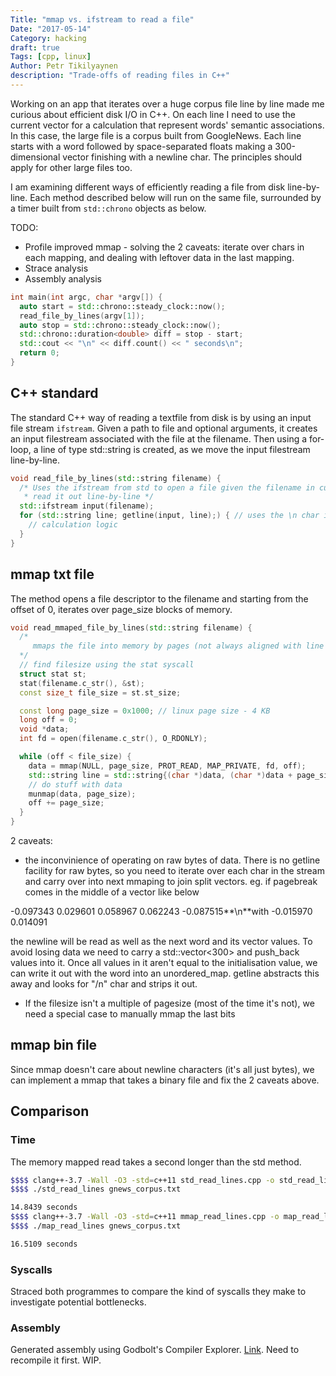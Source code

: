 ```yaml
---
Title: "mmap vs. ifstream to read a file"
Date: "2017-05-14"
Category: hacking
draft: true
Tags: [cpp, linux]
Author: Petr Tikilyaynen
description: "Trade-offs of reading files in C++"
---
```


Working on an app that iterates over a huge corpus file line by line made me curious about efficient disk I/O in C++. On each line I need to use the current vector for a calculation that represent words' semantic associations. In this case, the large file is a corpus built from GoogleNews. Each line starts with a word followed by space-separated floats making a 300-dimensional vector finishing with a newline char. The principles should apply for other large files too.

I am examining different ways of efficiently reading a file from disk line-by-line. Each method described below will run on the same file, surrounded by a timer built from ```std::chrono``` objects as below.

TODO:

  * Profile improved mmap - solving the 2 caveats: iterate over chars in each mapping, and dealing with leftover data in the last mapping.
  * Strace analysis
  * Assembly analysis

```cpp
int main(int argc, char *argv[]) {
  auto start = std::chrono::steady_clock::now();
  read_file_by_lines(argv[1]);
  auto stop = std::chrono::steady_clock::now();
  std::chrono::duration<double> diff = stop - start;
  std::cout << "\n" << diff.count() << " seconds\n";
  return 0;
}
```

## C++ standard

The standard C++ way of reading a textfile from disk is by using an input file stream ```ifstream```. Given a path to file and optional arguments, it creates an input filestream associated with the file at the filename. Then using a for-loop, a line of type std::string is created, as we move the input filestream line-by-line.

```cpp
void read_file_by_lines(std::string filename) {
  /* Uses the ifstream from std to open a file given the filename in cur_dir and
   * read it out line-by-line */
  std::ifstream input(filename); 
  for (std::string line; getline(input, line);) { // uses the \n char in txt file
    // calculation logic
  }
}
```

## mmap txt file

The method opens a file descriptor to the filename and starting from the offset of 0, iterates over page_size blocks of memory. 

```cpp
void read_mmaped_file_by_lines(std::string filename) {
  /*
     mmaps the file into memory by pages (not always aligned with line size).
  */
  // find filesize using the stat syscall
  struct stat st;
  stat(filename.c_str(), &st);
  const size_t file_size = st.st_size;

  const long page_size = 0x1000; // linux page size - 4 KB
  long off = 0;
  void *data;
  int fd = open(filename.c_str(), O_RDONLY);

  while (off < file_size) {
    data = mmap(NULL, page_size, PROT_READ, MAP_PRIVATE, fd, off);
    std::string line = std::string{(char *)data, (char *)data + page_size};
    // do stuff with data
    munmap(data, page_size);
    off += page_size;
  }
}
```

2 caveats:

  * the inconvinience of operating on raw bytes of data. There is no getline facility for raw bytes, so you need to iterate over each char in the stream and carry over into next mmaping to join split vectors. eg. if pagebreak comes in the middle of a vector like below

-0.097343 0.029601 0.058967 0.062243 -0.087515**\n**with -0.015970 0.014091 

the newline will be read as well as the next word and its vector values. To avoid losing data we need to carry a std::vector<300> and push_back values into it. Once all values in it aren't equal to the initialisation value, we can write it out with the word into an unordered\_map. getline abstracts this away and looks for "/n" char and strips it out. 

  * If the filesize isn't a multiple of pagesize (most of the time it's not), we need a special case to manually mmap the last bits


## mmap bin file

Since mmap doesn't care about newline characters (it's all just bytes), we can implement a mmap that takes a binary file and fix the 2 caveats above. 


## Comparison

### Time

The memory mapped read takes a second longer than the std method.

```bash
$$$$ clang++-3.7 -Wall -O3 -std=c++11 std_read_lines.cpp -o std_read_lines
$$$$ ./std_read_lines gnews_corpus.txt 

14.8439 seconds
$$$$ clang++-3.7 -Wall -O3 -std=c++11 mmap_read_lines.cpp -o map_read_lines
$$$$ ./map_read_lines gnews_corpus.txt 

16.5109 seconds
```

### Syscalls

Straced both programmes to compare the kind of syscalls they make to investigate potential bottlenecks.

### Assembly

Generated assembly using Godbolt's Compiler Explorer. [Link](https://godbolt.org/g/SRsjN1). Need to recompile it first. WIP.
